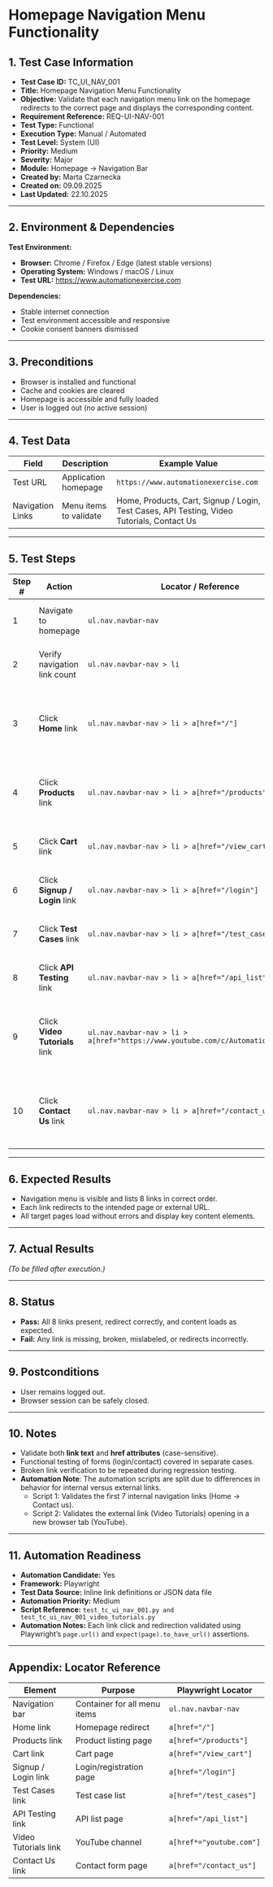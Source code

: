 # **Homepage Navigation Menu Functionality**

## 1. Test Case Information  
- **Test Case ID:** TC_UI_NAV_001  
- **Title:** Homepage Navigation Menu Functionality  
- **Objective:** Validate that each navigation menu link on the homepage redirects to the correct page and displays the corresponding content.  
- **Requirement Reference:** REQ-UI-NAV-001  
- **Test Type:** Functional  
- **Execution Type:** Manual / Automated  
- **Test Level:** System (UI)  
- **Priority:** Medium  
- **Severity:** Major  
- **Module:** Homepage → Navigation Bar  
- **Created by:** Marta Czarnecka  
- **Created on:** 09.09.2025  
- **Last Updated:** 22.10.2025  

---

## 2. Environment & Dependencies  
**Test Environment:**  
- **Browser:** Chrome / Firefox / Edge (latest stable versions)  
- **Operating System:** Windows / macOS / Linux  
- **Test URL:** https://www.automationexercise.com  

**Dependencies:**  
- Stable internet connection  
- Test environment accessible and responsive  
- Cookie consent banners dismissed  

---

## 3. Preconditions  
- Browser is installed and functional  
- Cache and cookies are cleared  
- Homepage is accessible and fully loaded  
- User is logged out (no active session)  

---

## 4. Test Data  

| Field | Description | Example Value |
|--------|-------------|----------------|
| Test URL | Application homepage | `https://www.automationexercise.com` |
| Navigation Links | Menu items to validate | Home, Products, Cart, Signup / Login, Test Cases, API Testing, Video Tutorials, Contact Us |

---

## 5. Test Steps  

| Step # | Action | Locator / Reference | Expected Result |
|--------|---------|---------------------|-----------------|
| 1 | Navigate to homepage | `ul.nav.navbar-nav` | Homepage loads; navigation menu is visible. |
| 2 | Verify navigation link count | `ul.nav.navbar-nav > li` | Exactly 8 links are displayed in correct order. |
| 3 | Click **Home** link | `ul.nav.navbar-nav > li > a[href="/"]` | User remains on homepage (`/`); sections like **Featured Items** and **Recommended Items** visible. |
| 4 | Click **Products** link | `ul.nav.navbar-nav > li > a[href="/products"]` | Redirects to `/products`; product grid loads with items, names, prices. |
| 5 | Click **Cart** link | `ul.nav.navbar-nav > li > a[href="/view_cart"]` | Redirects to `/view_cart`; cart table and totals visible. |
| 6 | Click **Signup / Login** link | `ul.nav.navbar-nav > li > a[href="/login"]` | Redirects to `/login`; email and password fields visible. |
| 7 | Click **Test Cases** link | `ul.nav.navbar-nav > li > a[href="/test_cases"]` | Redirects to `/test_cases`; list of test cases visible. |
| 8 | Click **API Testing** link | `ul.nav.navbar-nav > li > a[href="/api_list"]` | Redirects to `/api_list`; API endpoint list visible. |
| 9 | Click **Video Tutorials** link | `ul.nav.navbar-nav > li > a[href="https://www.youtube.com/c/AutomationExercise"]` | Opens YouTube channel in new tab, validated in separate automation script. |
| 10 | Click **Contact Us** link | `ul.nav.navbar-nav > li > a[href="/contact_us"]` | Redirects to `/contact_us`; form with fields Name, Email, Subject, Message, Submit visible. |

---

## 6. Expected Results  
- Navigation menu is visible and lists 8 links in correct order.  
- Each link redirects to the intended page or external URL.  
- All target pages load without errors and display key content elements.  

---

## 7. Actual Results  
*(To be filled after execution.)*  

---

## 8. Status  
- **Pass:** All 8 links present, redirect correctly, and content loads as expected.  
- **Fail:** Any link is missing, broken, mislabeled, or redirects incorrectly.  

---

## 9. Postconditions  
- User remains logged out.  
- Browser session can be safely closed.  

---

## 10. Notes  
- Validate both **link text** and **href attributes** (case-sensitive).  
- Functional testing of forms (login/contact) covered in separate cases.  
- Broken link verification to be repeated during regression testing.  
- **Automation Note**: The automation scripts are split due to differences in behavior for internal versus external links.
  - Script 1: Validates the first 7 internal navigation links (Home → Contact us).
  - Script 2: Validates the external link (Video Tutorials) opening in a new browser tab (YouTube).

---

## 11. Automation Readiness  
- **Automation Candidate:** Yes  
- **Framework:** Playwright  
- **Test Data Source:** Inline link definitions or JSON data file  
- **Automation Priority:** Medium  
- **Script Reference:** `test_tc_ui_nav_001.py and test_tc_ui_nav_001_video_tutorials.py`  
- **Automation Notes:** Each link click and redirection validated using Playwright’s `page.url()` and `expect(page).to_have_url()` assertions.  

---

## Appendix: Locator Reference  

| Element | Purpose | Playwright Locator |
|----------|----------|-------------------|
| Navigation bar | Container for all menu items | `ul.nav.navbar-nav` |
| Home link | Homepage redirect | `a[href="/"]` |
| Products link | Product listing page | `a[href="/products"]` |
| Cart link | Cart page | `a[href="/view_cart"]` |
| Signup / Login link | Login/registration page | `a[href="/login"]` |
| Test Cases link | Test case list | `a[href="/test_cases"]` |
| API Testing link | API list page | `a[href="/api_list"]` |
| Video Tutorials link | YouTube channel | `a[href*="youtube.com"]` |
| Contact Us link | Contact form page | `a[href="/contact_us"]` |
